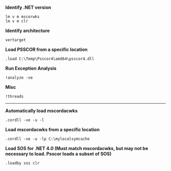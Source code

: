 **Identify .NET version**

	lm v m mscorwks
	lm v m clr

**Identify architecture**

	vertarget 

**Load PSSCOR from a specific location**

    .load C:\Temp\Psscor4\amd64\psscor4.dll

**Run Exception Analysis**

	!analyze -ve

**Misc**

	!threads


----------

**Automatically load mscordacwks**

	.cordll -ve -u -l


**Load mscordacwks from a specific location**

    .cordll -ve -u -lp C:\mylocalsymcache

**Load SOS for .NET 4.0 (Must match mscordacwks, but may not be necessary to load.  Psscor loads a subset of SOS)**

    .loadby sos clr